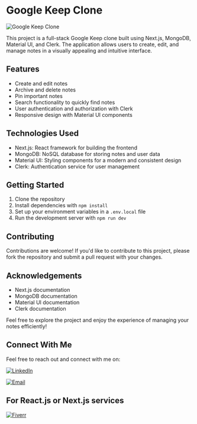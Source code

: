 # Google Keep Clone

![Google Keep Clone](https://cdn.sanity.io/images/yuydehr2/production/d4436b5c314eba439ff3133d80595b3677998cd2-1439x788.png)

This project is a full-stack Google Keep clone built using Next.js, MongoDB, Material UI, and Clerk. The application allows users to create, edit, and manage notes in a visually appealing and intuitive interface.

## Features

- Create and edit notes
- Archive and delete notes
- Pin important notes
- Search functionality to quickly find notes
- User authentication and authorization with Clerk
- Responsive design with Material UI components

## Technologies Used

- Next.js: React framework for building the frontend
- MongoDB: NoSQL database for storing notes and user data
- Material UI: Styling components for a modern and consistent design
- Clerk: Authentication service for user management

## Getting Started

1. Clone the repository
2. Install dependencies with `npm install`
3. Set up your environment variables in a `.env.local` file
4. Run the development server with `npm run dev`

## Contributing

Contributions are welcome! If you'd like to contribute to this project, please fork the repository and submit a pull request with your changes.

## Acknowledgements

- Next.js documentation
- MongoDB documentation
- Material UI documentation
- Clerk documentation

Feel free to explore the project and enjoy the experience of managing your notes efficiently!

## Connect With Me

Feel free to reach out and connect with me on:

[![LinkedIn](https://img.shields.io/badge/-LinkedIn-0077B5?style=for-the-badge&logo=linkedin&logoColor=white)](https://www.linkedin.com/in/saumyakanta-panda-reactjs-nextjs-developer)

[![Email](https://img.shields.io/badge/-Email-D14836?style=for-the-badge&logo=gmail&logoColor=white)](mailto:skdeveloper101@gmail.com)

## For React.js or Next.js services

[![Fiverr](https://img.shields.io/badge/-Fiverr-1DBF73?style=for-the-badge&logo=fiverr&logoColor=white)](https://www.fiverr.com/s/vVwg0W)

